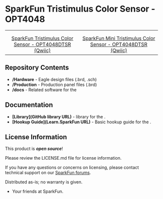 SparkFun Tristimulus Color Sensor - OPT4048
========================================

<table class="table table-hover table-striped table-bordered">
    <tr>
        <th class="text-center"> 
        </th>
        <th class="text-center">
        </th>
    </tr>
    <tr align="center">
        <td><a href="https://www.sparkfun.com/products/22638"><img src="" alt=""></a></td>
        <td><a href="https://www.sparkfun.com/products/22639"><img src="" alt=""></a></td>
    </tr>
    <tr align="center">
        <td><a href="https://www.sparkfun.com/products/22638">SparkFun Tristimulus Color Sensor - OPT4048DTSR (Qwiic)</a></td>
        <td><a href="https://www.sparkfun.com/products/22639">SparkFun Mini Tristimulus Color Sensor - OPT4048DTSR (Qwiic)</a></td>
    </tr>
</table>

Repository Contents
-------------------

* **/Hardware** - Eagle design files (.brd, .sch)
* **/Production** - Production panel files (.brd)
* **/docs** - Related software for the <PRODUCT NAME>

Documentation
--------------
* **[Library](GitHub library URL)** - <LANGUAGE> library for the <PRODUCT NAME>.
* **[Hookup Guide](Learn.SparkFun URL)** - Basic hookup guide for the <PRODUCT NAME>.


License Information
-------------------

This product is _**open source**_! 

Please review the LICENSE.md file for license information. 

If you have any questions or concerns on licensing, please contact technical support on our [SparkFun forums](https://forum.sparkfun.com/viewforum.php?f=152).

Distributed as-is; no warranty is given.

- Your friends at SparkFun.

_<COLLABORATION CREDIT>_
